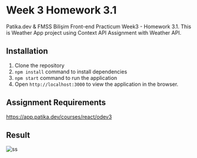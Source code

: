 #  Week 3 Homework 3.1

Patika.dev &amp; FMSS Bilişim Front-end Practicum Week3 - Homework 3.1. This is Weather App project using Context API Assignment with Weather API.
## Installation
1. Clone the repository
2. `npm install` command to install dependencies
3. `npm start` command to run the application
4. Open `http://localhost:3000` to view the 
application in the browser.


## Assignment Requirements
https://app.patika.dev/courses/react/odev3

## Result
![ss](src/assets/secreenshot.png)